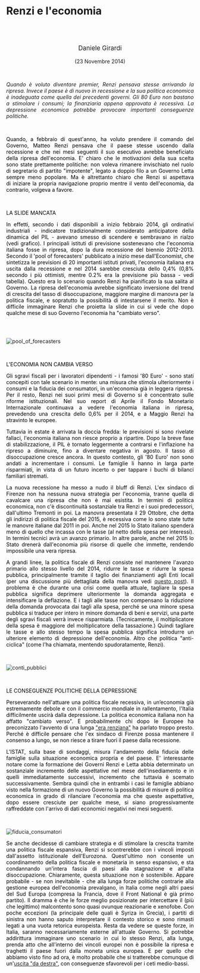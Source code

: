 <header class="entry-header">
<tr style="height: 21px;">
<td style="width: 7.93057%; height: 40px;"></td>
<td style="width: 83.6431%; height: 40px;"><header class="entry-header">
<h1 class="entry-title" style="text-align: justify;"></h1>
<h1 class="entry-title" style="text-align: justify;">Renzi e l'economia</h1>
</header>
<div class="entry-content">
<div class="page" title="Page 1">
<div class="layoutArea">
<div class="column">
<div class="page" title="Page 1">
<div class="layoutArea">
<div class="column">
<div class="page" title="Page 2">
<div class="layoutArea">
<div class="column">
<div class="page" title="Page 2">
<div class="layoutArea">
<div class="column">
<div class="page" title="Page 2">
<div class="layoutArea">
<div class="column">
<div class="page" title="Page 2">
<div class="layoutArea">
<div class="column">
<div class="page" title="Page 3">
<div class="page" title="Page 3">
<div class="layoutArea">
<div class="column">
<div class="page" title="Page 3">
<div class="layoutArea">
<div class="column">
<span style="font-size: larger;">
<p>Daniele Girardi</p>
  </span>
<p>(23 Novembre 2014)</p>

<p> </p>

<p style="text-align: justify;"><em>Quando è voluto diventare premier, Renzi pensava stesse arrivando la ripresa. Invece il paese è di nuovo in recessione e la sua politica economica è inadeguata come quella dei precedenti governi. Gli 80 Euro non bastano a stimolare i consumi; la finanziaria appena approvata è recessiva. La depressione economica potrebbe provocare importanti conseguenze politiche.</em></p>
&nbsp;
<p style="text-align: justify;"><span style="color: #000000;">Quando, a febbraio di quest'anno, ha voluto prendere il comando del Governo, Matteo Renzi pensava che il paese&nbsp;stesse uscendo dalla recessione e che nei mesi seguenti il suo esecutivo&nbsp;avrebbe beneficiato della ripresa dell'economia. E' chiaro che le motivazioni&nbsp;della sua scelta sono state prettamente politiche: non voleva rimanere invischiato nel ruolo di segretario di partito "impotente", legato a doppio filo a un Governo Letta sempre meno popolare. Ma è&nbsp;altrettanto chiaro che Renzi si aspettava di&nbsp;iniziare la propria navigazione proprio mentre il vento dell'economia, da contrario, volgeva a favore.</span></p>
<br />
<p style="text-align: justify;"><span style="color: #000000;">LA SLIDE MANCATA</span></p>
<p style="text-align: justify;"><span style="color: #000000;">In effetti, secondo&nbsp;i dati disponibili a inizio febbraio 2014, gli ordinativi industriali&nbsp;- indicatore tradizionalmente considerato anticipatore della dinamica del PIL -&nbsp;avevano smesso di scendere e sembravano in rialzo (vedi grafico). I principali istituti di previsione&nbsp;sostenevano che l'economia italiana fosse&nbsp;in&nbsp;ripresa, dopo la dura recessione del biennio 2012-2013. Secondo il 'pool of forecasters' pubblicato a inizio mese dall'Economist, che sintetizza le previsioni di 20 importanti istituti privati, l'economia italiana era uscita dalla recessione e nel 2014 sarebbe cresciuta dello 0,4% (0,8% secondo i più ottimisti, mentre 0.2% era la previsione più bassa - vedi tabella). Questo era lo scenario quando Renzi ha&nbsp;pianificato la sua salita al Governo. La ripresa dell'economia avrebbe significato&nbsp;inversione del trend di crescita del tasso di disoccupazione, maggiore margine di manovra per la politica fiscale, e sopratutto la possibilità di intestarsene il merito. Non è difficile immaginare Renzi che proietta&nbsp;la slide in cui si vede che dopo qualche mese di suo Governo l'economia ha "cambiato verso".</span></p>
&nbsp;
<p style="text-align: justify;"><img src="https://danielegirardi.github.io/posts/renzi_economia_fig1.jpg" alt=""></p>
<p style="text-align: justify;"><img src="https://danielegirardi.github.io/posts/renzi_economia_fig2.png" alt="pool_of_forecasters"></p>

<br />
<p style="text-align: justify;"><span style="color: #000000;">L'ECONOMIA NON CAMBIA VERSO</span></p>
<p style="text-align: justify;"><span style="color: #000000;">Gli sgravi fiscali per i lavoratori dipendenti - i famosi '80 Euro' - sono stati concepiti con tale scenario in mente: una misura che stimola ulteriormente i consumi e la fiducia dei consumatori, in un'economia già in leggera ripresa. Per il resto, Renzi nei suoi primi mesi di Governo si è concentrato sulle riforme istituzionali. Nel suo report di Aprile il Fondo Monetario Internazionale continuava a vedere l'economia italiana in ripresa, prevedendo una crescita dello 0,6% per il 2014,&nbsp;e a Maggio Renzi ha stravinto le europee.</span></p>
<p style="text-align: justify;"><span style="color: #000000;">Tuttavia in estate è arrivata la doccia fredda: le previsioni si sono rivelate fallaci, l'economia italiana non riesce proprio a ripartire. Dopo la breve fase di stabilizzazione, il PIL è tornato leggermente a contrarsi e l'inflazione ha ripreso&nbsp;a diminuire, fino a diventare negativa in agosto. Il tasso di disoccupazione cresce ancora. In questo contesto, gli '80 Euro' non sono andati a incrementare i consumi. Le famiglie li hanno in larga parte risparmiati, in vista di un futuro incerto o per tappare i buchi di bilanci familiari stremati.</span></p>
<p style="text-align: justify;"><span style="color: #000000;">La nuova recessione ha messo a nudo il bluff di Renzi. L'ex sindaco di Firenze non ha nessuna nuova strategia per l'economia, tranne quella di cavalcare una ripresa che non è mai esistita. In termini di politica economica, non c'è discontinuità sostanziale&nbsp;tra&nbsp;Renzi e i suoi predecessori, dall'ultimo Tremonti in poi. La manovra presentata&nbsp;il 29 Ottobre, che detta gli indirizzi di politica fiscale del 2015, è recessiva come lo sono state tutte le manovre italiane dal 2011 in poi. Anche nel 2015 lo Stato italiano spenderà meno di quello che incassa con le tasse (al netto della spesa per interessi). In termini tecnici avrà un avanzo primario. In altre parole, anche nel 2015 lo Stato drenerà dall'economia più risorse di quelle che immette, rendendo impossibile una vera ripresa.</span></p>
<p style="text-align: justify;"><span style="color: #000000;">A grandi linee, la politica fiscale di Renzi consiste nel mantenere l'avanzo primario allo stesso livello del 2014, ridurre le tasse e ridurre la spesa pubblica, principalmente tramite il taglio dei finanziamenti agli Enti locali (per una discussione più dettagliata della manovra vedi <a href="http://www.reconomics.it/manovra-2015-la-politica-fiscale-non-cambia-verso/" target="_blank">questo post</a>).&nbsp;Il problema è che durante una crisi come quella attuale,&nbsp;tagliare la spesa pubblica significa deprimere ulteriormente la domanda aggregata&nbsp;e intensificare la deflazione. E i tagli alle tasse non compensano la riduzione della domanda provocata dai tagli alla spesa, perché se&nbsp;una minore spesa pubblica si traduce per intero in minore&nbsp;domanda di beni e servizi, una parte degli sgravi fiscali verrà invece risparmiata. (Tecnicamente, il moltiplicatore della spesa è maggiore del moltiplicatore&nbsp;della tassazione.) Quindi tagliare le tasse e&nbsp;allo stesso tempo la spesa pubblica significa introdurre un ulteriore elemento di depressione dell'economia. Altro che politica "anti-ciclica" (come l'ha chiamata, mentendo spudoratamente, Renzi). </span></p>
&nbsp;
<p style="text-align: justify;"><img src="https://danielegirardi.github.io/posts/renzi_economia_fig3.png" alt="conti_pubblici"></p>
<br />
<p style="text-align: justify;"><span style="color: #000000;">LE CONSEGUENZE POLITICHE DELLA DEPRESSIONE</span></p>
<p style="text-align: justify;"><span style="color: #000000;">Perseverando nell'attuare una politica fiscale&nbsp;recessiva, in un’economia già estremamente debole e con il commercio mondiale in rallentamento,&nbsp;l'Italia difficilmente uscirà dalla depressione. La politica economica italiana non ha affatto&nbsp;"cambiato verso". E probabilmente chi dopo le Europee ha preconizzato l'avvento di una lunga <a href="https://www.facebook.com/92106667544/photos/a.10150612823417545.381666.92106667544/10152203085967545/?type=1&amp;theater" target="_blank">"era renziana"</a> ha parlato troppo presto. Perché è difficile pensare che l'ex sindaco di Firenze possa mantenere il consenso a lungo, se non riesce a tirare fuori il paese&nbsp;dalla recessione.</span></p>
<p style="text-align: justify;"><span style="color: #000000;">L'ISTAT, sulla base di sondaggi, misura l'andamento della fiducia delle famiglie&nbsp;sulla situazione economica propria e del paese. E' interessante notare come la formazione dei Governi Renzi e Letta abbia determinato un sostanziale incremento delle aspettative nel mese dell'insediamento e in quelli immediatamente successivi, incremento che tuttavia è scemato successivamente. Sembra quindi che in entrambi i casi le famiglie abbiano visto nella formazione di un nuovo Governo la possibilità di misure di politica economica in grado di rilanciare l'economia ma che queste aspettative, dopo essere cresciute per qualche mese, si siano progressivamente raffreddate con l'arrivo di dati economici negativi nei mesi seguenti.</span></p>
&nbsp;
<p style="text-align: justify;"><img src="https://danielegirardi.github.io/posts/renzi_economia_fig4.jpg" alt="fiducia_consumatori"></p>
<p style="text-align: justify;"><span style="color: #000000;">Se anche decidesse di cambiare strategia e di stimolare la crescita tramite una politica fiscale espansiva, Renzi si scontrerebbe con i vincoli imposti dall'assetto istituzionale dell'Eurozona. Quest'ultimo non consente un coordinamento della politica fiscale e&nbsp;monetaria in senso espansivo, e sta condannando un'intera fascia di paesi&nbsp;alla stagnazione e all'alta disoccupazione. Chiaramente, questa situazione non è sostenibile. Appare probabile - se non inevitabile - che alla lunga forze politiche contrarie alla gestione europea dell'economia prevalgano, in Italia come negli altri paesi del Sud Europa (compresa la Francia, dove il Front National è già primo partito). Il dramma è che le forze meglio posizionate per intercettare il (più che legittimo) malcontento sono quasi ovunque reazionarie e xenofobe. Con poche eccezioni (la principale delle quali&nbsp;è Syriza in Grecia),&nbsp;i partiti di sinistra non hanno saputo interpretare il contesto storico e sono rimasti legati a una vuota retorica europeista. Resta da vedere se queste forze, in Italia, saranno necessariamente esterne all'attuale Governo. Si potrebbe addirittura immaginare uno scenario in cui lo stesso Renzi, alla lunga, prenda atto&nbsp;che all'interno dei vincoli europei non è possibile la ripresa e traghetti il paese fuori dalla moneta unica europea. E per quello che abbiamo visto fino ad ora, è molto probabile che si tratterebbe comunque di un'<a href="http://www.emilianobrancaccio.it/2013/07/03/uscire-dalleuro-ce-modo-e-modo-3/" target="_blank">uscita "da destra"</a>, con conseguenze sfavorevoli per i ceti medio-bassi.</span></p>
